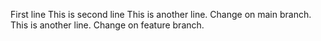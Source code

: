 First line
This is second line
This is another line. Change on main branch.
This is another line. Change on feature branch.

